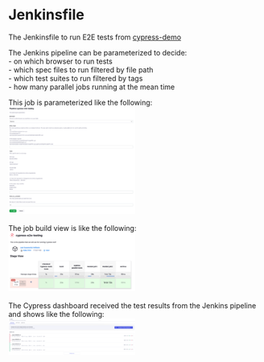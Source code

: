 # Jenkinsfile

The Jenkinsfile to run E2E tests from [cypress-demo](https://github.com/HuitingHuang/cypress-demo.git)

The Jenkins pipeline can be parameterized to decide:
<br>- on which browser to run tests
<br>- which spec files to run filtered by file path
<br>- which test suites to run filtered by tags
<br>- how many parallel jobs running at the mean time

This job is parameterized like the following:
<br>
<img src="screenshots/job-parameters.png" width="50%" />
<br>
<br>
The job build view is like the following:
<br>
<img src="screenshots/Jenkins-build-view2.png" width="50%" />
<br>
<br>
The Cypress dashboard received the test results from the Jenkins pipeline and shows like the following:
<br>
<img src="screenshots/cypress-dashboard2.png" width="50%" />


